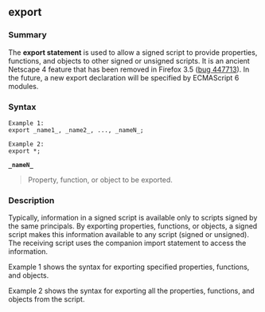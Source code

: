 ## export

### Summary

The **export statement** is used to allow a signed script to provide properties, functions, and objects to other signed or unsigned scripts. It is an ancient Netscape 4 feature that has been removed in Firefox 3.5 ([bug 447713][0]). In the future, a new export declaration will be specified by ECMAScript 6 modules.

### Syntax

    Example 1:
    export _name1_, _name2_, ..., _nameN_;
    
    Example 2:
    export *; 

**`_nameN_`**

> Property, function, or object to be exported.

### Description

Typically, information in a signed script is available only to scripts signed by the same principals. By exporting properties, functions, or objects, a signed script makes this information available to any script (signed or unsigned). The receiving script uses the companion import statement to access the information.

Example 1 shows the syntax for exporting specified properties, functions, and objects.

Example 2 shows the syntax for exporting all the properties, functions, and objects from the script.


[0]: https://bugzilla.mozilla.org/show_bug.cgi?id=447713 "FIXED: Remove the import/export functionality from spidermonkey"